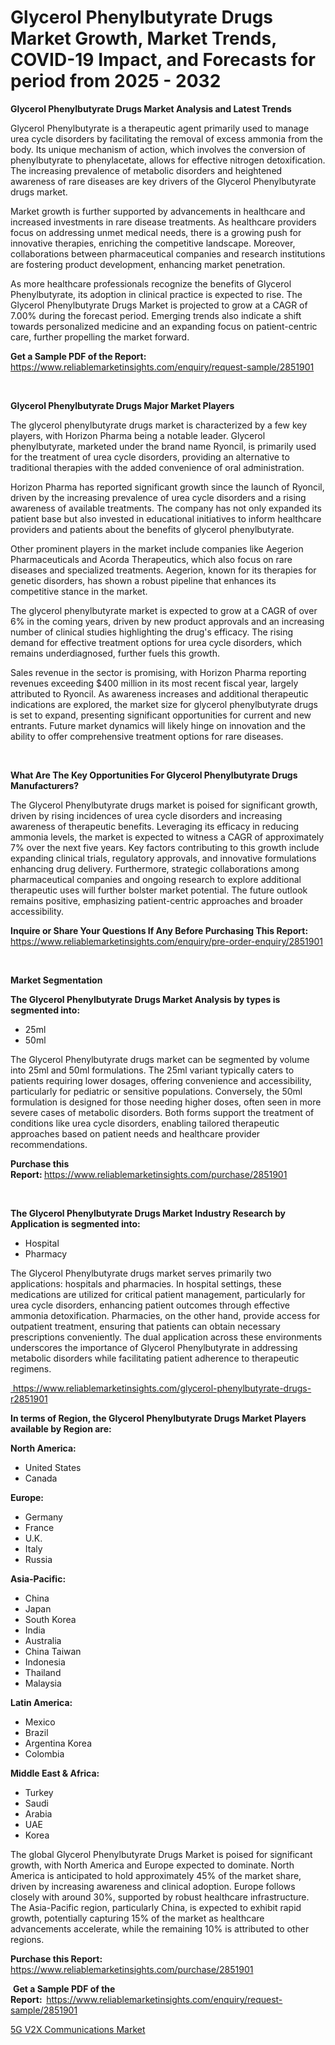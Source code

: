 <p><h1>Glycerol Phenylbutyrate Drugs Market Growth, Market Trends, COVID-19 Impact, and Forecasts for period from 2025 - 2032</h1></p><p><strong>Glycerol Phenylbutyrate Drugs Market Analysis and Latest Trends</strong></p>
<p><p>Glycerol Phenylbutyrate is a therapeutic agent primarily used to manage urea cycle disorders by facilitating the removal of excess ammonia from the body. Its unique mechanism of action, which involves the conversion of phenylbutyrate to phenylacetate, allows for effective nitrogen detoxification. The increasing prevalence of metabolic disorders and heightened awareness of rare diseases are key drivers of the Glycerol Phenylbutyrate drugs market.</p><p>Market growth is further supported by advancements in healthcare and increased investments in rare disease treatments. As healthcare providers focus on addressing unmet medical needs, there is a growing push for innovative therapies, enriching the competitive landscape. Moreover, collaborations between pharmaceutical companies and research institutions are fostering product development, enhancing market penetration.</p><p>As more healthcare professionals recognize the benefits of Glycerol Phenylbutyrate, its adoption in clinical practice is expected to rise. The Glycerol Phenylbutyrate Drugs Market is projected to grow at a CAGR of 7.00% during the forecast period. Emerging trends also indicate a shift towards personalized medicine and an expanding focus on patient-centric care, further propelling the market forward.</p></p>
<p><strong>Get a Sample PDF of the Report:&nbsp;</strong> <a href="https://www.reliablemarketinsights.com/enquiry/request-sample/2851901?utm_campaign=2632&utm_medium=2&utm_source=Github&utm_content=ia&utm_term=11032025&utm_id=glycerol-phenylbutyrate-drugs">https://www.reliablemarketinsights.com/enquiry/request-sample/2851901</a></p>
<p>&nbsp;</p>
<p><strong>Glycerol Phenylbutyrate Drugs Major Market Players</strong></p>
<p><p>The glycerol phenylbutyrate drugs market is characterized by a few key players, with Horizon Pharma being a notable leader. Glycerol phenylbutyrate, marketed under the brand name Ryoncil, is primarily used for the treatment of urea cycle disorders, providing an alternative to traditional therapies with the added convenience of oral administration.</p><p>Horizon Pharma has reported significant growth since the launch of Ryoncil, driven by the increasing prevalence of urea cycle disorders and a rising awareness of available treatments. The company has not only expanded its patient base but also invested in educational initiatives to inform healthcare providers and patients about the benefits of glycerol phenylbutyrate.</p><p>Other prominent players in the market include companies like Aegerion Pharmaceuticals and Acorda Therapeutics, which also focus on rare diseases and specialized treatments. Aegerion, known for its therapies for genetic disorders, has shown a robust pipeline that enhances its competitive stance in the market.</p><p>The glycerol phenylbutyrate market is expected to grow at a CAGR of over 6% in the coming years, driven by new product approvals and an increasing number of clinical studies highlighting the drug's efficacy. The rising demand for effective treatment options for urea cycle disorders, which remains underdiagnosed, further fuels this growth.</p><p>Sales revenue in the sector is promising, with Horizon Pharma reporting revenues exceeding $400 million in its most recent fiscal year, largely attributed to Ryoncil. As awareness increases and additional therapeutic indications are explored, the market size for glycerol phenylbutyrate drugs is set to expand, presenting significant opportunities for current and new entrants. Future market dynamics will likely hinge on innovation and the ability to offer comprehensive treatment options for rare diseases.</p></p>
<p>&nbsp;</p>
<p><strong>What Are The Key Opportunities For Glycerol Phenylbutyrate Drugs Manufacturers?</strong></p>
<p><p>The Glycerol Phenylbutyrate drugs market is poised for significant growth, driven by rising incidences of urea cycle disorders and increasing awareness of therapeutic benefits. Leveraging its efficacy in reducing ammonia levels, the market is expected to witness a CAGR of approximately 7% over the next five years. Key factors contributing to this growth include expanding clinical trials, regulatory approvals, and innovative formulations enhancing drug delivery. Furthermore, strategic collaborations among pharmaceutical companies and ongoing research to explore additional therapeutic uses will further bolster market potential. The future outlook remains positive, emphasizing patient-centric approaches and broader accessibility.</p></p>
<p><strong>Inquire or Share Your Questions If Any Before Purchasing This Report:</strong> <a href="https://www.reliablemarketinsights.com/enquiry/pre-order-enquiry/2851901?utm_campaign=2632&utm_medium=2&utm_source=Github&utm_content=ia&utm_term=11032025&utm_id=glycerol-phenylbutyrate-drugs">https://www.reliablemarketinsights.com/enquiry/pre-order-enquiry/2851901</a></p>
<p>&nbsp;</p>
<p><strong>Market Segmentation</strong></p>
<p><strong>The Glycerol Phenylbutyrate Drugs Market Analysis by types is segmented into:</strong></p>
<p><ul><li>25ml</li><li>50ml</li></ul></p>
<p><p>The Glycerol Phenylbutyrate drugs market can be segmented by volume into 25ml and 50ml formulations. The 25ml variant typically caters to patients requiring lower dosages, offering convenience and accessibility, particularly for pediatric or sensitive populations. Conversely, the 50ml formulation is designed for those needing higher doses, often seen in more severe cases of metabolic disorders. Both forms support the treatment of conditions like urea cycle disorders, enabling tailored therapeutic approaches based on patient needs and healthcare provider recommendations.</p></p>
<p><strong>Purchase this Report:&nbsp;</strong><a href="https://www.reliablemarketinsights.com/purchase/2851901?utm_campaign=2632&utm_medium=2&utm_source=Github&utm_content=ia&utm_term=11032025&utm_id=glycerol-phenylbutyrate-drugs">https://www.reliablemarketinsights.com/purchase/2851901</a></p>
<p>&nbsp;</p>
<p><strong>The Glycerol Phenylbutyrate Drugs Market Industry Research by Application is segmented into:</strong></p>
<p><ul><li>Hospital</li><li>Pharmacy</li></ul></p>
<p><p>The Glycerol Phenylbutyrate drugs market serves primarily two applications: hospitals and pharmacies. In hospital settings, these medications are utilized for critical patient management, particularly for urea cycle disorders, enhancing patient outcomes through effective ammonia detoxification. Pharmacies, on the other hand, provide access for outpatient treatment, ensuring that patients can obtain necessary prescriptions conveniently. The dual application across these environments underscores the importance of Glycerol Phenylbutyrate in addressing metabolic disorders while facilitating patient adherence to therapeutic regimens.</p></p>
<p><a href="https://www.reliablemarketinsights.com/glycerol-phenylbutyrate-drugs-r2851901?utm_campaign=2632&utm_medium=2&utm_source=Github&utm_content=ia&utm_term=11032025&utm_id=glycerol-phenylbutyrate-drugs">&nbsp;https://www.reliablemarketinsights.com/glycerol-phenylbutyrate-drugs-r2851901</a></p>
<p><strong>In terms of Region, the Glycerol Phenylbutyrate Drugs Market Players available by Region are:</strong></p>
<p>
    <p> <strong> North America: </strong>
        <ul>
            <li>United States</li>
            <li>Canada</li>
        </ul>
        </p> 
    <p> <strong> Europe: </strong>
        <ul>
            <li>Germany</li>
            <li>France</li>
            <li>U.K.</li>
            <li>Italy</li>
            <li>Russia</li>
        </ul>
        </p> 
    <p> <strong> Asia-Pacific: </strong>
        <ul>
            <li>China</li>
            <li>Japan</li>
            <li>South Korea</li>
            <li>India</li>
            <li>Australia</li>
            <li>China Taiwan</li>
            <li>Indonesia</li>
            <li>Thailand</li>
            <li>Malaysia</li>
        </ul>
        </p> 
    <p> <strong> Latin America: </strong>
        <ul>
            <li>Mexico</li>
            <li>Brazil</li>
            <li>Argentina Korea</li>
            <li>Colombia</li>
        </ul>
        </p> 
    <p> <strong> Middle East & Africa: </strong>
        <ul>
            <li>Turkey</li>
            <li>Saudi</li>
            <li>Arabia</li>
            <li>UAE</li>
            <li>Korea</li>
        </ul>
    </p>
    </p>
<p><p>The global Glycerol Phenylbutyrate Drugs Market is poised for significant growth, with North America and Europe expected to dominate. North America is anticipated to hold approximately 45% of the market share, driven by increasing awareness and clinical adoption. Europe follows closely with around 30%, supported by robust healthcare infrastructure. The Asia-Pacific region, particularly China, is expected to exhibit rapid growth, potentially capturing 15% of the market as healthcare advancements accelerate, while the remaining 10% is attributed to other regions.</p></p>
<p><strong>Purchase this Report: </strong><a href="https://www.reliablemarketinsights.com/purchase/2851901?utm_campaign=2632&utm_medium=2&utm_source=Github&utm_content=ia&utm_term=11032025&utm_id=glycerol-phenylbutyrate-drugs">https://www.reliablemarketinsights.com/purchase/2851901</a></p>
<p>&nbsp;<strong>Get a Sample PDF of the Report:&nbsp;&nbsp;</strong><a href="https://www.reliablemarketinsights.com/enquiry/request-sample/2851901?utm_campaign=2632&utm_medium=2&utm_source=Github&utm_content=ia&utm_term=11032025&utm_id=glycerol-phenylbutyrate-drugs">https://www.reliablemarketinsights.com/enquiry/request-sample/2851901</a></p>
<p><strong></strong></p>
<p><p><a href="https://github.com/jerhoskinson197676/Market-Research-Report-List-1/blob/main/5g-v2x-communications-market.md?utm_campaign=2632&utm_medium=2&utm_source=Github&utm_content=ia&utm_term=11032025&utm_id=glycerol-phenylbutyrate-drugs">5G V2X Communications Market</a></p></p>